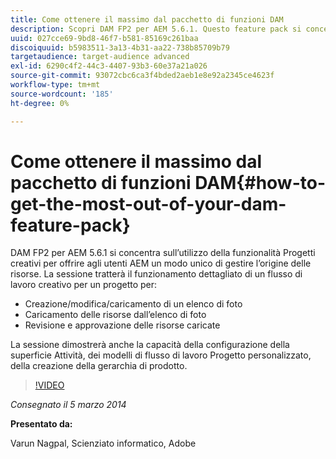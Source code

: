 ```yaml
---
title: Come ottenere il massimo dal pacchetto di funzioni DAM
description: Scopri DAM FP2 per AEM 5.6.1. Questo feature pack si concentra sull’utilizzo della funzionalità Progetti creativi per offrirti un modo unico di gestire l’origine delle risorse. La sessione tratta il lavoro dettagliato di un flusso di lavoro creativo per un progetto per creare, modificare e caricare un elenco di foto e caricare le risorse sull’elenco di foto. Vengono inoltre trattate la revisione e l’approvazione delle risorse caricate. Viene inoltre appresa la possibilità di configurare la superficie dell’attività, di creare modelli di flusso di lavoro per progetti personalizzati e di creare una gerarchia di prodotti.
uuid: 027cce69-9bd8-46f7-b581-85169c261baa
discoiquuid: b5983511-3a13-4b31-aa22-738b85709b79
targetaudience: target-audience advanced
exl-id: 6290c4f2-44c3-4407-93b3-60e37a21a026
source-git-commit: 93072cbc6ca3f4bded2aeb1e8e92a2345ce4623f
workflow-type: tm+mt
source-wordcount: '185'
ht-degree: 0%

---
```


# Come ottenere il massimo dal pacchetto di funzioni DAM{#how-to-get-the-most-out-of-your-dam-feature-pack}

DAM FP2 per AEM 5.6.1 si concentra sull’utilizzo della funzionalità Progetti creativi per offrire agli utenti AEM un modo unico di gestire l’origine delle risorse. La sessione tratterà il funzionamento dettagliato di un flusso di lavoro creativo per un progetto per:

* Creazione/modifica/caricamento di un elenco di foto
* Caricamento delle risorse dall’elenco di foto
* Revisione e approvazione delle risorse caricate

La sessione dimostrerà anche la capacità della configurazione della superficie Attività, dei modelli di flusso di lavoro Progetto personalizzato, della creazione della gerarchia di prodotto.

>[!VIDEO](https://video.tv.adobe.com/v/19523/?quality=9)

*Consegnato il 5 marzo 2014*

**Presentato da:**

Varun Nagpal, Scienziato informatico, Adobe

<!--
[Get back to the Overview](https://helpx.adobe.com/experience-manager/kt/eseminars/gems/aem-index.html)
-->
